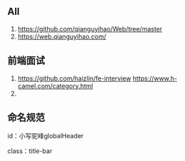 ##  All

1. https://github.com/qianguyihao/Web/tree/master
2. https://web.qianguyihao.com/

## 前端面试

1. https://github.com/haizlin/fe-interview 
   https://www.h-camel.com/category.html
2. 



## 命名规范

id：小写驼峰globalHeader

class：title-bar